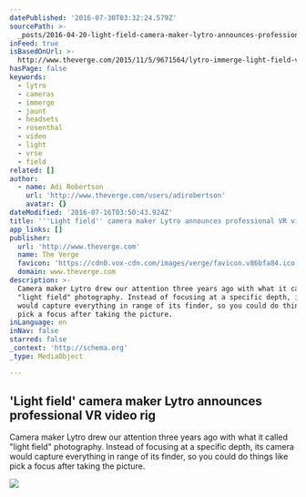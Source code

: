```yaml
---
datePublished: '2016-07-30T03:32:24.579Z'
sourcePath: >-
  _posts/2016-04-20-light-field-camera-maker-lytro-announces-professional-vr-v.md
inFeed: true
isBasedOnUrl: >-
  http://www.theverge.com/2015/11/5/9671564/lytro-immerge-light-field-vr-video-camera
hasPage: false
keywords:
  - lytro
  - cameras
  - immerge
  - jaunt
  - headsets
  - rosenthal
  - video
  - light
  - vrse
  - field
related: []
author:
  - name: Adi Robertson
    url: 'http://www.theverge.com/users/adirobertson'
    avatar: {}
dateModified: '2016-07-16T03:50:43.924Z'
title: '''Light field'' camera maker Lytro announces professional VR video rig'
app_links: []
publisher:
  url: 'http://www.theverge.com'
  name: The Verge
  favicon: 'https://cdn0.vox-cdn.com/images/verge/favicon.v86bfa84.ico'
  domain: www.theverge.com
description: >-
  Camera maker Lytro drew our attention three years ago with what it called
  "light field" photography. Instead of focusing at a specific depth, its camera
  would capture everything in range of its finder, so you could do things like
  pick a focus after taking the picture.
inLanguage: en
inNav: false
starred: false
_context: 'http://schema.org'
_type: MediaObject

---
```

<article style=""><h1>'Light field' camera maker Lytro announces professional VR video rig</h1><p>Camera maker Lytro drew our attention three years ago with what it called "light field" photography. Instead of focusing at a specific depth, its camera would capture everything in range of its finder, so you could do things like pick a focus after taking the picture.</p><img src="https://cdn2.vox-cdn.com/thumbor/coa6r2TY3lum-A4sKovYI9akKr0=/cdn0.vox-cdn.com/uploads/chorus_asset/file/4232179/Lytro_Immerge_Coast.0.jpg" /></article>